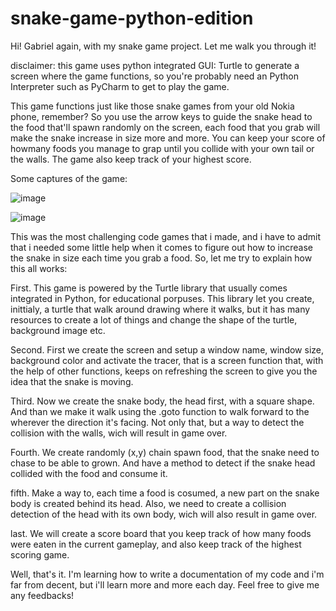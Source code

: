 # snake-game-python-edition

Hi! Gabriel again, with my snake game project. Let me walk you through it!

disclaimer: this game uses python integrated GUI: Turtle to generate a screen where the game functions, so you're probably need an Python Interpreter such as PyCharm to get to play the game.

This game functions just like those snake games from your old Nokia phone, remember? So you use the arrow keys to guide the snake head to the food that'll spawn randomly on the screen, each 
food that you grab will make the snake increase in size more and more. You can keep your score of howmany foods you manage to grap until you collide with your own tail or the walls. The game
also keep track of your highest score.

Some captures of the game:

![image](https://github.com/GabrielTAlberton/snake-game-python-edition/assets/144245356/c3d91f85-8e39-401a-a4aa-201296e13d54)


![image](https://github.com/GabrielTAlberton/snake-game-python-edition/assets/144245356/d333b44d-78cf-4fe3-970f-0721f65c1bb0)


This was the most challenging code games that i made, and i have to admit that i needed some little help when it comes to figure out how to increase the snake in size each time you grab a food.
So, let me try to explain how this all works:

First.  This game is powered by the Turtle library that usually comes integrated in Python, for educational porpuses. This library let you create, inittialy, a turtle that walk around drawing
        where it walks, but it has many resources to create a lot of things and change the shape of the turtle, background image etc.

Second. First we create the screen and setup a window name, window size, background color and activate the tracer, that is a screen function that, with the help of other functions, keeps on 
        refreshing the screen to give you the idea that the snake is moving.

Third.  Now we create the snake body, the head first, with a square shape. And than we make it walk using the .goto function to walk forward to the wherever the direction it's facing. Not only
        that, but a way to detect the collision with the walls, wich will result in game over.

Fourth. We create randomly (x,y) chain spawn food, that the snake need to chase to be able to grown. And have a method to detect if the snake head collided with the food and consume it.

fifth.  Make a way to, each time a food is cosumed, a new part on the snake body is created behind its head. Also, we need to create a collision detection of the head with its own body, wich 
        will also result in game over.

last.   We will create a score board that you keep track of how many foods were eaten in the current gameplay, and also keep track of the highest scoring game.

Well, that's it. I'm learning how to write a documentation of my code and i'm far from decent, but i'll learn more and more each day. Feel free to give me any feedbacks!
